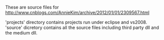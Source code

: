 These are source files for http://www.cnblogs.com/AnnieKim/archive/2012/01/01/2309567.html

'projects' directory contains projects run under eclipse and vs2008.
'source' dicretory contains all the source files including third party dll and the medium dll.
